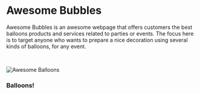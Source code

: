# Awesome Bubbles

Awesome Bubbles is an awesome webpage that offers customers the best balloons products and services related to parties or events. The focus here is to target anyone who wants to prepare a nice decoration using several kinds of balloons, for any event.

<br>

![Awesome Balloons](https://thenriq.github.io/code-institute_project1/assets/images/screenshot_responsive.webp)

### Balloons!